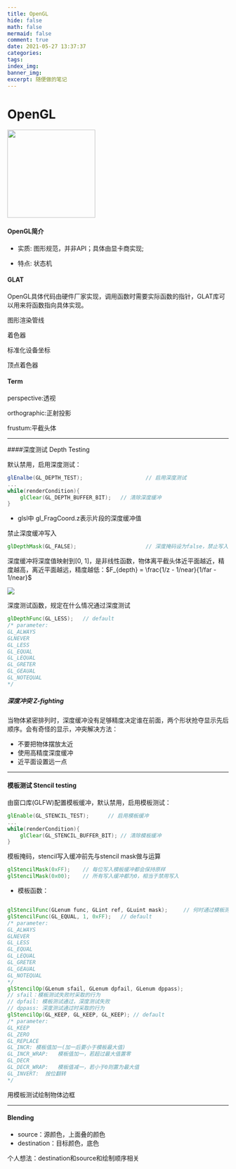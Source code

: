 ```yaml
---
title: OpenGL
hide: false
math: false
mermaid: false
comment: true
date: 2021-05-27 13:37:37
categories:
tags:
index_img:
banner_img:
excerpt: 随便做的笔记
---
```


# OpenGL

<img src="https://learnopengl.com/img/getting-started/opengl.jpg" width = 200>

#### OpenGL简介

* 实质: 图形规范，并非API；具体由显卡商实现;

* 特点: 状态机

#### GLAT

OpenGL具体代码由硬件厂家实现，调用函数时需要实际函数的指针，GLAT库可以用来将函数指向具体实现。



图形渲染管线

着色器

标准化设备坐标

顶点着色器



#### Term

perspective:透视

orthographic:正射投影

frustum:平截头体

---

####深度测试 Depth Testing

默认禁用，启用深度测试：

```glsl
glEnalbe(GL_DEPTH_TEST);					// 启用深度测试
...
while(renderCondition){
    glClear(GL_DEPTH_BUFFER_BIT);	// 清除深度缓冲
}
```

* glsl中 gl_FragCoord.z表示片段的深度缓冲值

禁止深度缓冲写入

```glsl
glDepthMask(GL_FALSE);						// 深度掩码设为false，禁止写入
```

深度缓冲将深度值映射到[0, 1]，是非线性函数，物体离平截头体近平面越近，精度越高，离近平面越远，精度越低：$F_{depth} = \frac{1/z - 1/near}{1/far - 1/near}$

![](https://learnopengl.com/img/advanced/depth_non_linear_graph.png)

深度测试函数，规定在什么情况通过深度测试

```glsl
glDepthFunc(GL_LESS);	// default
/* parameter:
GL_ALWAYS
GLNEVER
GL_LESS
GL_EQUAL
GL_LEQUAL
GL_GRETER
GL_GEAUAL
GL_NOTEQUAL
*/
```

##### 深度冲突 Z-fighting

当物体紧密排列时，深度缓冲没有足够精度决定谁在前面，两个形状抢夺显示先后顺序。会有奇怪的显示，冲突解决方法：

* 不要把物体摆放太近
* 使用高精度深度缓冲
* 近平面设置远一点

---

#### 模板测试 Stencil testing

由窗口库(GLFW)配置模板缓冲，默认禁用，启用模板测试：

```glsl
glEnable(GL_STENCIL_TEST);		// 启用模板缓冲
...
while(renderCondition){
    glClear(GL_STENCIL_BUFFER_BIT);	// 清除模板缓冲
}
```

模板掩码，stencil写入缓冲前先与stencil mask做与运算

```glsl
glStencilMask(0xFF);	// 每位写入模板缓冲都会保持原样
glStencilMask(0x00);	// 所有写入缓冲都为0，相当于禁用写入
```

* 模板函数：

````glsl

glStencilFunc(GLenum func, GLint ref, GLuint mask);		// 何时通过模板测试
glStencilFunc(GL_EQUAL, 1, 0xFF);	// default
/* parameter:
GL_ALWAYS
GLNEVER
GL_LESS
GL_EQUAL
GL_LEQUAL
GL_GRETER
GL_GEAUAL
GL_NOTEQUAL
*/
glStencilOp(GLenum sfail, GLenum dpfail, GLenum dppass);
// sfail：模板测试失败时采取的行为
// dpfail: 模板测试通过，深度测试失败
// dppass: 深度测试通过时采取的行为
glStencilOp(GL_KEEP, GL_KEEP, GL_KEEP);	// default
/* parameter:
GL_KEEP
GL_ZERO
GL_REPLACE
GL_INCR: 模板值加一(加一后要小于模板最大值)
GL_INCR_WRAP:	模板值加一，若超过最大值置零
GL_DECR
GL_DECR_WRAP:	模板值减一，若小于0则置为最大值
GL_INVERT:	按位翻转
*/
````

用模板测试绘制物体边框

---

#### Blending

* source：源颜色，上面叠的颜色
* destination：目标颜色，底色

个人想法：destination和source和绘制顺序相关

